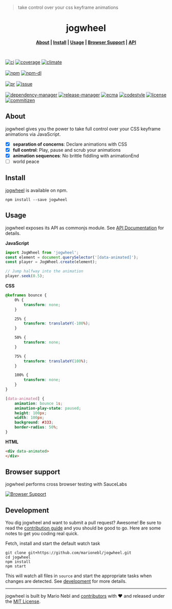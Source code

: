 > take control over your css keyframe animations


<div align="center">
	<!-- <a href="https://github.com/marionebl/jogwheel#readme">
		<img width="200" src="https://cdn.rawgit.com/undefined/master/source/jogwheel.svg" />
	</a> -->
</div>
<h1 align="center"> jogwheel</h1>
<p align="center">
	<b>
	<a href="#about" target="_self">About</a> | <a href="#install" target="_self">Install</a> | <a href="#usage" target="_self">Usage</a> | <a href="#browser-support" target="_self">Browser Support</a> | <a href="./documentation/api.md" target="_blank">API</a>
	</b>
</p>
<br />


[![ci][ci-image]][ci-url]
[![coverage][coverage-image]][coverage-url] [![climate][climate-image]][climate-url]
<br />
<br />
[![npm][npm-image]][npm-url] [![npm-dl][npm-dl-image]][npm-dl-url]
<br />
<br />
[![pr][pr-image]][pr-url] [![issue][issue-image]][issue-url]
<br />
<br />
[![dependency-manager][dependency-manager-image]][dependency-manager-url] [![release-manager][release-manager-image]][release-manager-url] [![ecma][ecma-image]][ecma-url] [![codestyle][codestyle-image]][codestyle-url] [![license][license-image]][license-url] [![commitizen][commitizen-image]][commitizen-url]


## About
jogwheel gives you the power to take full control over your CSS keyframe animations via JavaScript.

- [x] **separation of concerns**: Declare animations with CSS
- [x] **full control**: Play, pause and scrub your animations
- [x] **animation sequences**: No brittle fiddling with animationEnd
- [ ] world peace

## Install
[jogwheel](npm-url) is available on npm.
```
npm install --save jogwheel
```

## Usage
jogwheel exposes its API as commonjs module.
See [API Documentation](./documentation/api.md) for details.

**JavaScript**

```js
import JogWheel from 'jogwheel';
const element = document.querySelector('[data-animated]');
const player = JogWheel.create(element);

// Jump halfway into the animation
player.seek(0.5);
```

**CSS**

```css
@keframes bounce {
	0% {
		transform: none;
	}

	25% {
		transform: translateY(-100%);
	}

	50% {
		transform: none;
	}

	75% {
		transform: translateY(100%);
	}

	100% {
		transform: none;
	}
}

[data-animated] {
	animation: bounce 1s;
	animation-play-state: paused;
	height: 100px;
	width: 100px;
	background: #333;
	border-radius: 50%;
}

```

**HTML**

```html
<div data-animated>
</div>
```

## Browser support
jogwheel performs cross browser testing with SauceLabs

[![Browser Support](https://saucelabs.com/browser-matrix/jogwheel-unit.svg)](https://saucelabs.com/u/jogwheel-unit)

## Development
You dig jogwheel and want to submit a pull request? Awesome!
Be sure to read the [contribution guide](./contributing.md) and you should be good to go.
Here are some notes to get you coding real quick.

Fetch, install and start the default watch task
```
git clone git+https://github.com/marionebl/jogwheel.git
cd jogwheel
npm install
npm start
```
This will watch all files in `source` and start the appropriate tasks when changes are detected.
See [development](./documentation/development.md) for more details.


---
jogwheel is built by Mario Nebl and [contributors](./documentation/contributors.md) with :heart:
and released under the [MIT License](./license.md).

[npm-url]: https://www.npmjs.org/package/jogwheel
[npm-image]: https://img.shields.io/npm/v/jogwheel.svg?style=flat-square
[npm-dl-url]: https://www.npmjs.org/package/jogwheel
[npm-dl-image]: http://img.shields.io/npm/dm/jogwheel.svg?style=flat-square

[ci-url]: https://travis-ci.org/marionebl/jogwheel
[ci-image]: https://img.shields.io/travis/marionebl/jogwheel/master.svg?style=flat-square

[coverage-url]: https://coveralls.io/r/marionebl/jogwheel
[coverage-image]: https://img.shields.io/coveralls/marionebl/jogwheel.svg?style=flat-square
[climate-url]: https://codeclimate.com/github/marionebl/jogwheel
[climate-image]: https://img.shields.io/codeclimate/github/marionebl/jogwheel.svg?style=flat-square

[pr-url]: http://issuestats.com/github/marionebl/jogwheel
[pr-image]: http://issuestats.com/github/marionebl/jogwheel/badge/pr?style=flat-square
[issue-url]: undefined
[issue-image]: http://issuestats.com/github/marionebl/jogwheel/badge/issue?style=flat-square

[dependency-manager-image]: https://img.shields.io/badge/tracks%20with-greenkeeper-3989c9.svg?style=flat-square
[dependency-manager-url]: https://github.com/greenkeeperio/greenkeeper
[release-manager-image]: https://img.shields.io/badge/releases%20with-semantic--release-3989c9.svg?style=flat-square
[release-manager-url]: https://github.com/semantic-release/semantic-release
[ecma-image]: https://img.shields.io/badge/babel%20stage-0-3989c9.svg?style=flat-square
[ecma-url]: https://github.com/babel/babel
[codestyle-url]: https://github.com/sindresorhus/xo
[codestyle-image]: https://img.shields.io/badge/code%20style-xo-3989c9.svg?style=flat-square
[license-url]: ./license.md
[license-image]: https://img.shields.io/badge/license-MIT-3989c9.svg?style=flat-square
[commitizen-url]: http://commitizen.github.io/cz-cli/
[commitizen-image]: https://img.shields.io/badge/commitizen-friendly-3989c9.svg?style=flat-square

[gitter-image]: https://img.shields.io/badge/gitter-join%20chat-3989c9.svg?style=flat-square
[gitter-url]: https://gitter.im/sinnerschrader/patternplate

